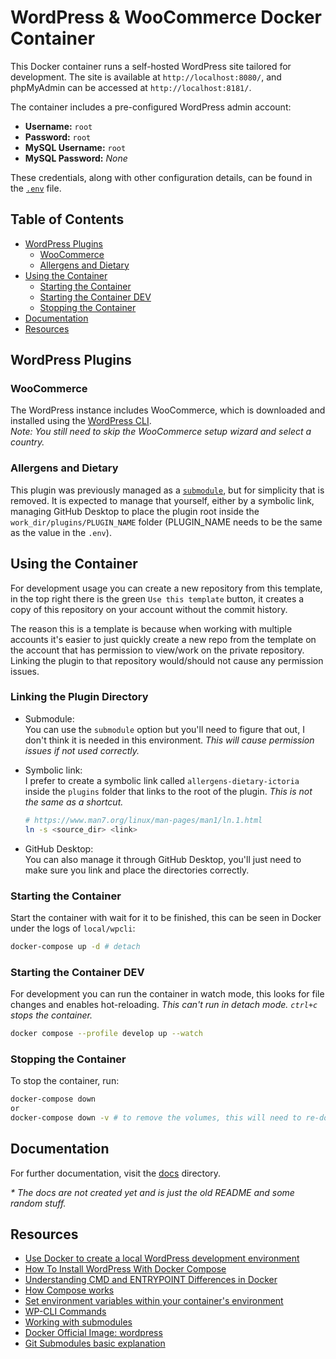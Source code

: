 # WordPress & WooCommerce Docker Container

This Docker container runs a self-hosted WordPress site tailored for development. The site is available at `http://localhost:8080/`, and phpMyAdmin can be accessed at `http://localhost:8181/`.

The container includes a pre-configured WordPress admin account:

- **Username:** `root`
- **Password:** `root`
- **MySQL Username:** `root`
- **MySQL Password:** _None_

These credentials, along with other configuration details, can be found in the [`.env`](.env) file.

## Table of Contents

- [WordPress Plugins](#wordpress-plugins)
  - [WooCommerce](#woocommerce)
  - [Allergens and Dietary](#allergens-and-dietary)
- [Using the Container](#using-the-container)
  - [Starting the Container](#starting-the-container)
  - [Starting the Container DEV](#starting-the-container-dev)
  - [Stopping the Container](#stopping-the-container)
- [Documentation](#documentation)
- [Resources](#resources)

## WordPress Plugins

### WooCommerce

The WordPress instance includes WooCommerce, which is downloaded and installed using the [WordPress CLI](https://developer.wordpress.org/cli/commands/).  
_Note: You still need to skip the WooCommerce setup wizard and select a country._

### Allergens and Dietary

This plugin was previously managed as a [`submodule`](https://github.blog/open-source/git/working-with-submodules/), but for simplicity that is removed. It is expected to manage that yourself, either by a symbolic link, managing GitHub Desktop to place the plugin root inside the `work_dir/plugins/PLUGIN_NAME` folder (PLUGIN_NAME needs to be the same as the value in the `.env`).

## Using the Container

For development usage you can create a new repository from this template, in the top right there is the green `Use this template` button, it creates a copy of this repository on your account without the commit history.

The reason this is a template is because when working with multiple accounts it's easier to just quickly create a new repo from the template on the account that has permission to view/work on the private repository. Linking the plugin to that repository would/should not cause any permission issues.

### Linking the Plugin Directory

- Submodule:<br>
  You can use the `submodule` option but you'll need to figure that out, I don't think it is needed in this environment. _This will cause permission issues if not used correctly._

- Symbolic link:<br>
  I prefer to create a symbolic link called `allergens-dietary-ictoria` inside the `plugins` folder that links to the root of the plugin. _This is not the same as a shortcut._

  ```sh
  # https://www.man7.org/linux/man-pages/man1/ln.1.html
  ln -s <source_dir> <link>
  ```

- GitHub Desktop:<br>
  You can also manage it through GitHub Desktop, you'll just need to make sure you link and place the directories correctly.

### Starting the Container

Start the container with wait for it to be finished, this can be seen in Docker under the logs of `local/wpcli`:

```sh
docker-compose up -d # detach
```

### Starting the Container DEV

For development you can run the container in watch mode, this looks for file changes and enables hot-reloading. _This can't run in detach mode. `ctrl+c` stops the container._

```sh
docker compose --profile develop up --watch
```

### Stopping the Container

To stop the container, run:

```sh
docker-compose down
or
docker-compose down -v # to remove the volumes, this will need to re-do the setup | DEV
```

## Documentation

For further documentation, visit the [docs](docs) directory.

_\* The docs are not created yet and is just the old README and some random stuff._

## Resources

- [Use Docker to create a local WordPress development environment](https://www.massolit-media.com/technical-writing/local-wordpress-development-environment-with-docker/)
- [How To Install WordPress With Docker Compose](https://www.digitalocean.com/community/tutorials/how-to-install-wordpress-with-docker-compose)
- [Understanding CMD and ENTRYPOINT Differences in Docker](https://devtron.ai/blog/cmd-and-entrypoint-differences/)
- [How Compose works](https://docs.docker.com/compose/compose-application-model/)
- [Set environment variables within your container's environment](https://docs.docker.com/compose/environment-variables/set-environment-variables/)
- [WP-CLI Commands](https://developer.wordpress.org/cli/commands/)
- [Working with submodules](https://github.blog/open-source/git/working-with-submodules/)
- [Docker Official Image: wordpress](https://hub.docker.com/_/wordpress)
- [Git Submodules basic explanation](https://gist.github.com/gitaarik/8735255)
